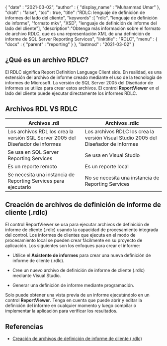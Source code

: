 {
  "date" : "2021-03-02",
  "author" : {
    "display_name" : "Muhammad Umar"
},
  "draft" : "false",
  "toc" : true,
  "title" :"RDLC: lenguaje de definición de informes del lado del cliente",
  "keywords" :[ "rdlc", "lenguaje de definición de informe", "formato mkv", "XSD", "lenguaje de definición de informe del lado del cliente"],
  "description":"Obtenga más información sobre el formato de archivo RDLC, que es una representación XML de una definición de informe de SQL Server Reporting Services",
  "linktitle" : "RDLC",
  "menu" : {
    "docs" : {
      "parent" : "reporting"
}
},
  "lastmod" : "2021-03-02"
}

## ¿Qué es un archivo RDLC? ##

El RDLC significa Report Definition Language Client side. En realidad, es una extensión del archivo de informe creado mediante el uso de la tecnología de informes de Microsoft. La versión de SQL Server 2005 del Diseñador de informes se utiliza para crear estos archivos. El control **ReportViewer** en el lado del cliente puede ejecutar directamente los informes RDLC.

## Archivos RDL VS RDLC
|Archivos .rdl |Archivos .rdlc|
---|---|
|Los archivos RDL los crea la versión SQL Server 2005 del Diseñador de informes|Los archivos RDLC los crea la versión Visual Studio 2005 del Diseñador de informes|
|Se usa en SQL Server Reporting Services|Se usa en Visual Studio|
|Es un reporte remoto|Es un reporte local|
|Se necesita una instancia de Reporting Services para ejecutarlo|No se necesita una instancia de Reporting Services|

## Creación de archivos de definición de informe de cliente (.rdlc)
El control ReportViewer se usa para ejecutar archivos de definición de informe de cliente (.rdlc) usando la capacidad de procesamiento integrada del control. Los informes de clientes que ejecuta en el modo de procesamiento local se pueden crear fácilmente en su proyecto de aplicación. Los siguientes son los enfoques para crear el informe:

- Utilice el **Asistente de informes** para crear una nueva definición de informe de cliente (.rdlc).

- Cree un nuevo archivo de definición de informe de cliente (.rdlc) mediante Visual Studio.

- Generar una definición de informe mediante programación.


Solo puede obtener una vista previa de un informe ejecutándolo en un control **ReportViewer**. Tenga en cuenta que puede abrir y editar la definición del informe en cualquier momento y luego compilar o implementar la aplicación para verificar los resultados.

## Referencias ##

- [Creación de archivos de definición de informe de cliente (.rdlc)](https://learn.microsoft.com/en-us/previous-versions/visualstudio/visual-studio-2010/ms252067(v=vs.100))

